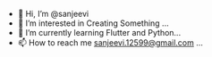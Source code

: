 - 👋 Hi, I’m @sanjeevi
- 👀 I’m interested in Creating Something ...
- 🌱 I’m currently learning Flutter and Python...
- 📫 How to reach me sanjeevi.12599@gmail.com ...
